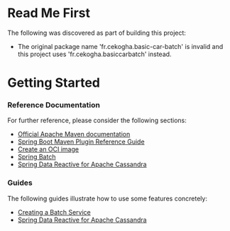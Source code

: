 # Read Me First
The following was discovered as part of building this project:

* The original package name 'fr.cekogha.basic-car-batch' is invalid and this project uses 'fr.cekogha.basiccarbatch' instead.

# Getting Started

### Reference Documentation
For further reference, please consider the following sections:

* [Official Apache Maven documentation](https://maven.apache.org/guides/index.html)
* [Spring Boot Maven Plugin Reference Guide](https://docs.spring.io/spring-boot/docs/3.0.8/maven-plugin/reference/html/)
* [Create an OCI image](https://docs.spring.io/spring-boot/docs/3.0.8/maven-plugin/reference/html/#build-image)
* [Spring Batch](https://docs.spring.io/spring-boot/docs/3.0.8/reference/htmlsingle/#howto.batch)
* [Spring Data Reactive for Apache Cassandra](https://docs.spring.io/spring-boot/docs/3.0.8/reference/htmlsingle/#data.nosql.cassandra)

### Guides
The following guides illustrate how to use some features concretely:

* [Creating a Batch Service](https://spring.io/guides/gs/batch-processing/)
* [Spring Data Reactive for Apache Cassandra](https://spring.io/guides/gs/accessing-data-cassandra/)

